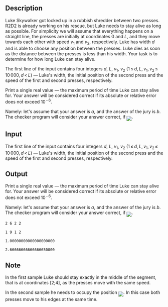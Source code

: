## Description

<div><p>Luke Skywalker got locked up in a rubbish shredder between two presses. R2D2 is already working on his rescue, but Luke needs to stay alive as long as possible. For simplicity we will assume that everything happens on a straight line, the presses are initially at coordinates <span class="tex-span">0</span> and <span class="tex-span"><i>L</i></span>, and they move towards each other with speed <span class="tex-span"><i>v</i><sub class="lower-index">1</sub></span> and <span class="tex-span"><i>v</i><sub class="lower-index">2</sub></span>, respectively. Luke has width <span class="tex-span"><i>d</i></span> and is able to choose any position between the presses. Luke dies as soon as the distance between the presses is less than his width. Your task is to determine for how long Luke can stay alive.</p></div><div class="input-specification"><p>The first line of the input contains four integers <span class="tex-span"><i>d</i></span>, <span class="tex-span"><i>L</i></span>, <span class="tex-span"><i>v</i><sub class="lower-index">1</sub></span>, <span class="tex-span"><i>v</i><sub class="lower-index">2</sub></span> (<span class="tex-span">1 ≤ <i>d</i>, <i>L</i>, <i>v</i><sub class="lower-index">1</sub>, <i>v</i><sub class="lower-index">2</sub> ≤ 10 000, <i>d</i> &lt; <i>L</i></span>)&nbsp;— Luke's width, the initial position of the second press and the speed of the first and second presses, respectively.</p></div><div class="output-specification"><p>Print a single real value&nbsp;— the maximum period of time Luke can stay alive for. Your answer will be considered correct if its absolute or relative error does not exceed <span class="tex-span">10<sup class="upper-index"> - 6</sup></span>. </p><p>Namely: let's assume that your answer is <span class="tex-span"><i>a</i></span>, and the answer of the jury is <span class="tex-span"><i>b</i></span>. The checker program will consider your answer correct, if <img align="middle" class="tex-formula" src="file://tk7rUXuD.png" style="max-width: 100.0%;max-height: 100.0%;">.</p></div>

## Input

<p>The first line of the input contains four integers <span class="tex-span"><i>d</i></span>, <span class="tex-span"><i>L</i></span>, <span class="tex-span"><i>v</i><sub class="lower-index">1</sub></span>, <span class="tex-span"><i>v</i><sub class="lower-index">2</sub></span> (<span class="tex-span">1 ≤ <i>d</i>, <i>L</i>, <i>v</i><sub class="lower-index">1</sub>, <i>v</i><sub class="lower-index">2</sub> ≤ 10 000, <i>d</i> &lt; <i>L</i></span>)&nbsp;— Luke's width, the initial position of the second press and the speed of the first and second presses, respectively.</p>

## Output

<p>Print a single real value&nbsp;— the maximum period of time Luke can stay alive for. Your answer will be considered correct if its absolute or relative error does not exceed <span class="tex-span">10<sup class="upper-index"> - 6</sup></span>. </p><p>Namely: let's assume that your answer is <span class="tex-span"><i>a</i></span>, and the answer of the jury is <span class="tex-span"><i>b</i></span>. The checker program will consider your answer correct, if <img align="middle" class="tex-formula" src="file://tk7rUXuD.png" style="max-width: 100.0%;max-height: 100.0%;">.</p>





```input1
2 6 2 2

```




```input2
1 9 1 2

```




```output1
1.00000000000000000000

```




```output2
2.66666666666666650000

```



## Note

<p>In the first sample Luke should stay exactly in the middle of the segment, that is at coordinates <span class="tex-span">[2;4]</span>, as the presses move with the same speed.</p><p>In the second sample he needs to occupy the position <img align="middle" class="tex-formula" src="file://LTwT2huN.png" style="max-width: 100.0%;max-height: 100.0%;">. In this case both presses move to his edges at the same time.</p>
